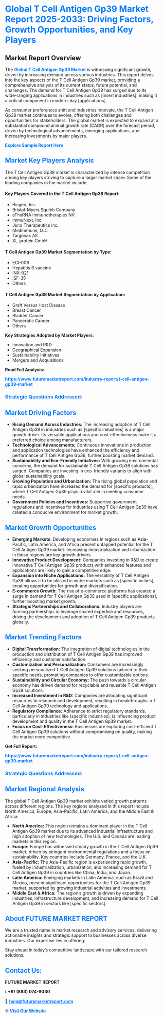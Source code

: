 <h1 style="color: #007BFF;">Global T Cell Antigen Gp39 Market Report 2025-2033: Driving Factors, Growth Opportunities, and Key Players</h1>

<section id="overview">
<h2>Market Report Overview</h2>
<p>The <a href="https://www.futuremarketreport.com/industry-report/t-cell-antigen-gp39-market" style="color: #007BFF; text-decoration: none;"><strong>Global T Cell Antigen Gp39 Market</strong></a> is witnessing significant growth, driven by increasing demand across various industries. This report delves into the key aspects of the T Cell Antigen Gp39 market, providing a comprehensive analysis of its current status, future potential, and challenges. The demand for T Cell Antigen Gp39 has surged due to its wide-ranging applications in industries such as [insert industries], making it a critical component in modern-day [applications].</p>
<p>As consumer preferences shift and industries innovate, the T Cell Antigen Gp39 market continues to evolve, offering both challenges and opportunities for stakeholders. The global market is expected to expand at a substantial compound annual growth rate (CAGR) over the forecast period, driven by technological advancements, emerging applications, and increasing investments by major players.</p>
</section>

<section id="overview">
<p><a href="https://www.futuremarketreport.com/request-sample/reportId=53485" style="color: #007BFF; text-decoration: none;"><strong>Explore Sample Report Here</strong></a></p>
</section>

<section id="key-players">
<h2 style="color: #007BFF;">Market Key Players Analysis</h2>
<p>The T Cell Antigen Gp39 market is characterized by intense competition among key players striving to capture a larger market share. Some of the leading companies in the market include:</p>
<h4>Key Players Covered in the T Cell Antigen Gp39 Report:</h4>
<ul><li>Biogen, Inc.</li><li>Bristol-Myers Squibb Company</li><li>eTheRNA Immunotherapies NV</li><li>ImmuNext, Inc.</li><li>Juno Therapeutics Inc.</li><li>MedImmune, LLC</li><li>Targovax AS</li><li>XL-protein GmbH</li></ul>
<h4>T Cell Antigen Gp39 Market Segmentation by Type:</h4>
<ul><li>ECI-006</li><li>Hepatitis B vaccine</li><li>INX-021</li><li>ISF-35</li><li>Others</li></ul>

<h4>T Cell Antigen Gp39 Market Segmentation by Application:</h4>
<ul><li>Graft Versus Host Disease</li><li>Breast Cancer</li><li>Bladder Cancer</li><li>Panceratic Cancer</li><li>Others</li></ul>
<p><strong>Key Strategies Adopted by Market Players:</strong></p>
<ul>
<li>Innovation and R&D</li>
<li>Geographical Expansion</li>
<li>Sustainability Initiatives</li>
<li>Mergers and Acquisitions</li>
</ul>
</section>

<section>
<p><strong>Read Full Analysis: </strong></p><a href="https://www.futuremarketreport.com/industry-report/t-cell-antigen-gp39-market" style="color: #007BFF; text-decoration: none;"><strong>https://www.futuremarketreport.com/industry-report/t-cell-antigen-gp39-market</strong></a>
<h3 style="color: #007BFF;">Strategic Questions Addressed:</h3>
</section>

<section id="driving-factors">
<h2 style="color: #007BFF;">Market Driving Factors</h2>
<ul>
<li><strong>Rising Demand Across Industries:</strong> The increasing adoption of T Cell Antigen Gp39 in industries such as [specific industries] is a major growth driver. Its versatile applications and cost-effectiveness make it a preferred choice among manufacturers.</li>
<li><strong>Technological Advancements:</strong> Continuous innovations in production and application technologies have enhanced the efficiency and performance of T Cell Antigen Gp39, further boosting market demand.</li>
<li><strong>Sustainability and Eco-Friendly Initiatives:</strong> With growing environmental concerns, the demand for sustainable T Cell Antigen Gp39 solutions has surged. Companies are investing in eco-friendly variants to align with global sustainability goals.</li>
<li><strong>Growing Population and Urbanization:</strong> The rising global population and rapid urbanization have increased the demand for [specific products], where T Cell Antigen Gp39 plays a vital role in meeting consumer needs.</li>
<li><strong>Government Policies and Incentives:</strong> Supportive government regulations and incentives for industries using T Cell Antigen Gp39 have created a conducive environment for market growth.</li>
</ul>
</section>

<section id="growth-opportunities">
<h2 style="color: #007BFF;">Market Growth Opportunities</h2>
<ul>
<li><strong>Emerging Markets:</strong> Developing economies in regions such as Asia-Pacific, Latin America, and Africa present untapped potential for the T Cell Antigen Gp39 market. Increasing industrialization and urbanization in these regions are key growth drivers.</li>
<li><strong>Innovative Product Development:</strong> Companies investing in R&D to create innovative T Cell Antigen Gp39 products with enhanced features and applications are likely to gain a competitive edge.</li>
<li><strong>Expansion into Niche Applications:</strong> The versatility of T Cell Antigen Gp39 allows it to be utilized in niche markets such as [specific niches], creating opportunities for growth and diversification.</li>
<li><strong>E-commerce Growth:</strong> The rise of e-commerce platforms has created a surge in demand for T Cell Antigen Gp39 used in [specific applications], further boosting market growth.</li>
<li><strong>Strategic Partnerships and Collaborations:</strong> Industry players are forming partnerships to leverage shared expertise and resources, driving the development and adoption of T Cell Antigen Gp39 products globally.</li>
</ul>
</section>

<section id="trending-factors">
<h2 style="color: #007BFF;">Market Trending Factors</h2>
<ul>
<li><strong>Digital Transformation:</strong> The integration of digital technologies in the production and distribution of T Cell Antigen Gp39 has improved efficiency and customer satisfaction.</li>
<li><strong>Customization and Personalization:</strong> Consumers are increasingly seeking personalized T Cell Antigen Gp39 solutions tailored to their specific needs, prompting companies to offer customizable options.</li>
<li><strong>Sustainability and Circular Economy:</strong> The push towards a circular economy has driven demand for recyclable and reusable T Cell Antigen Gp39 solutions.</li>
<li><strong>Increased Investment in R&D:</strong> Companies are allocating significant resources to research and development, resulting in breakthroughs in T Cell Antigen Gp39 technology and applications.</li>
<li><strong>Regulatory Compliance:</strong> Adherence to strict regulatory standards, particularly in industries like [specific industries], is influencing product development and quality in the T Cell Antigen Gp39 market.</li>
<li><strong>Focus on Cost-Effectiveness:</strong> Businesses are exploring cost-efficient T Cell Antigen Gp39 solutions without compromising on quality, making the market more competitive.</li>
</ul>
</section>

<section>
<p><strong>Get Full Report: </strong></p><a href="https://www.futuremarketreport.com/industry-report/t-cell-antigen-gp39-market" style="color: #007BFF; text-decoration: none;"><strong>https://www.futuremarketreport.com/industry-report/t-cell-antigen-gp39-market</strong></a>
<h3 style="color: #007BFF;">Strategic Questions Addressed:</h3>
</section>


<section id="regional-analysis">
<h2 style="color: #007BFF;">Market Regional Analysis</h2>
<p>The global T Cell Antigen Gp39 market exhibits varied growth patterns across different regions. The key regions analyzed in this report include North America, Europe, Asia-Pacific, Latin America, and the Middle East & Africa:</p>
<ul>
<li><strong>North America:</strong> This region remains a dominant player in the T Cell Antigen Gp39 market due to its advanced industrial infrastructure and high adoption of new technologies. The U.S. and Canada are leading markets in this region.</li>
<li><strong>Europe:</strong> Europe has witnessed steady growth in the T Cell Antigen Gp39 market, driven by stringent environmental regulations and a focus on sustainability. Key countries include Germany, France, and the U.K.</li>
<li><strong>Asia-Pacific:</strong> The Asia-Pacific region is experiencing rapid growth, fueled by industrialization, urbanization, and increasing demand for T Cell Antigen Gp39 in countries like China, India, and Japan.</li>
<li><strong>Latin America:</strong> Emerging markets in Latin America, such as Brazil and Mexico, present significant opportunities for the T Cell Antigen Gp39 market, supported by growing industrial activities and investments.</li>
<li><strong>Middle East & Africa:</strong> The region’s growth is driven by expanding industries, infrastructure development, and increasing demand for T Cell Antigen Gp39 in sectors like [specific sectors].</li>
</ul>
</section>

<footer>
<h2 style="color: #007BFF;">About FUTURE MARKET REPORT</h2>
<p>We are a trusted name in market research and advisory services, delivering actionable insights and strategic support to businesses across diverse industries. Our expertise lies in offering:</p>

<p>Stay ahead in today’s competitive landscape with our tailored research solutions.</p>

<h2 style="color: #007BFF;">Contact Us:</h2>
<p><strong>FUTURE MARKET REPORT</strong></p>
<p>📞 <strong>+91 (883) 074-8030</strong></p>
<p>📧 <strong><a href="mailto:help@futuremarketreport.com" style="color: #007BFF;">help@futuremarketreport.com</a></strong></p>
<p>🌐 <strong><a href="https://www.futuremarketreport.com/" style="color: #007BFF;">Visit Our Website</a></strong></p>
</footer>